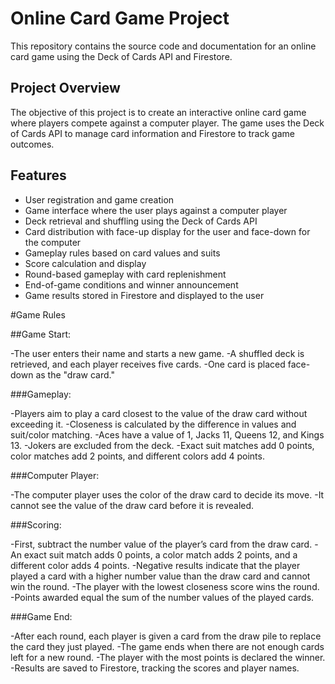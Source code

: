 # Online Card Game Project

This repository contains the source code and documentation for an online card game using the Deck of Cards API and Firestore.

## Project Overview

The objective of this project is to create an interactive online card game where players compete against a computer player. The game uses the Deck of Cards API to manage card information and Firestore to track game outcomes.

## Features

- User registration and game creation
- Game interface where the user plays against a computer player
- Deck retrieval and shuffling using the Deck of Cards API
- Card distribution with face-up display for the user and face-down for the computer
- Gameplay rules based on card values and suits
- Score calculation and display
- Round-based gameplay with card replenishment
- End-of-game conditions and winner announcement
- Game results stored in Firestore and displayed to the user


#Game Rules

##Game Start:

-The user enters their name and starts a new game.
-A shuffled deck is retrieved, and each player receives five cards.
-One card is placed face-down as the "draw card."

###Gameplay:

-Players aim to play a card closest to the value of the draw card without exceeding it.
-Closeness is calculated by the difference in values and suit/color matching.
-Aces have a value of 1, Jacks 11, Queens 12, and Kings 13.
-Jokers are excluded from the deck.
-Exact suit matches add 0 points, color matches add 2 points, and different colors add 4 points.

###Computer Player:

-The computer player uses the color of the draw card to decide its move.
-It cannot see the value of the draw card before it is revealed.

###Scoring:

-First, subtract the number value of the player’s card from the draw card.
-An exact suit match adds 0 points, a color match adds 2 points, and a different color adds 4 points.
-Negative results indicate that the player played a card with a higher number value than the draw card and cannot win the round.
-The player with the lowest closeness score wins the round.
-Points awarded equal the sum of the number values of the played cards.

###Game End:

-After each round, each player is given a card from the draw pile to replace the card they just played.
-The game ends when there are not enough cards left for a new round.
-The player with the most points is declared the winner.
-Results are saved to Firestore, tracking the scores and player names.

